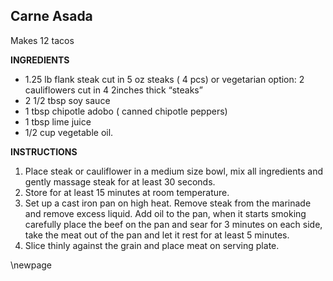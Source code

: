 ## Carne Asada

Makes 12 tacos

**INGREDIENTS**

- 1.25 lb flank steak cut in 5 oz steaks ( 4 pcs) or vegetarian option: 2 cauliflowers cut in 4 2inches thick “steaks”
- 2 1/2 tbsp soy sauce
- 1 tbsp chipotle adobo ( canned chipotle peppers)
- 1 tbsp lime juice
- 1/2 cup vegetable oil.

**INSTRUCTIONS**

1. Place steak or cauliflower in a medium size bowl, mix all ingredients and gently massage steak for at least 30 seconds.
1. Store for at least 15 minutes at room temperature.
1. Set up a cast iron pan on high heat. Remove steak from the marinade and remove excess liquid. Add oil to the pan, when it starts smoking carefully place the beef on the pan and sear for 3 minutes on each side, take the meat out of the pan and let it rest for at least 5 minutes.
1. Slice thinly against the grain and place meat on serving plate.

\newpage
